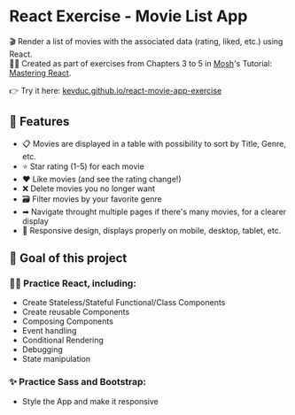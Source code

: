 # React Exercise - Movie List App

 🎬 Render a list of movies with the associated data (rating, liked, etc.) using React.  
 👨‍🏫 Created as part of exercises from Chapters 3 to 5 in [Mosh](https://codewithmosh.com/)'s Tutorial: [Mastering React](https://codewithmosh.com/p/mastering-react).

👉 Try it here: [kevduc.github.io/react-movie-app-exercise](http://kevduc.github.io/react-movie-app-exercise)

## 🔮 Features

- 📋 Movies are displayed in a table with possibility to sort by Title, Genre, etc.
- ⭐ Star rating (1-5) for each movie
- ❤ Like movies (and see the rating change!)
- ❌ Delete movies you no longer want
- 🗃 Filter movies by your favorite genre
- ➡ Navigate throught multiple pages if there's many movies, for a clearer display
- 📱 Responsive design, displays properly on mobile, desktop, tablet, etc.

## 🎯 Goal of this project

### 👨‍💻 Practice React, including:

- Create Stateless/Stateful Functional/Class Components
- Create reusable Components
- Composing Components
- Event handling
- Conditional Rendering
- Debugging
- State manipulation

### ✨ Practice Sass and Bootstrap:

- Style the App and make it responsive
